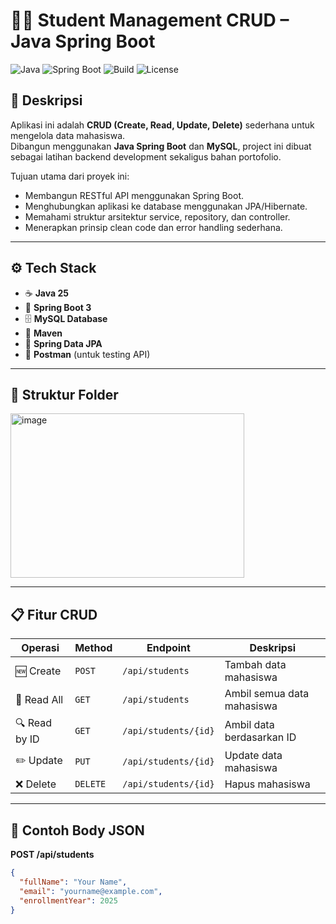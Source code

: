 # 🧑‍🎓 Student Management CRUD – Java Spring Boot

![Java](https://img.shields.io/badge/Java-25-blue)
![Spring Boot](https://img.shields.io/badge/Spring%20Boot-3.x-brightgreen)
![Build](https://img.shields.io/badge/Status-Active-success)
![License](https://img.shields.io/badge/License-MIT-lightgrey)

## 📘 Deskripsi
Aplikasi ini adalah **CRUD (Create, Read, Update, Delete)** sederhana untuk mengelola data mahasiswa.  
Dibangun menggunakan **Java Spring Boot** dan **MySQL**, project ini dibuat sebagai latihan backend development sekaligus bahan portofolio.

Tujuan utama dari proyek ini:
- Membangun RESTful API menggunakan Spring Boot.
- Menghubungkan aplikasi ke database menggunakan JPA/Hibernate.
- Memahami struktur arsitektur service, repository, dan controller.
- Menerapkan prinsip clean code dan error handling sederhana.

---

## ⚙️ Tech Stack
- ☕ **Java 25**
- 🌱 **Spring Boot 3**
- 🗄️ **MySQL Database**
- 🧩 **Maven**
- 🧠 **Spring Data JPA**
- 🧪 **Postman** (untuk testing API)

---

## 📂 Struktur Folder
<img width="374" height="263" alt="image" src="https://github.com/user-attachments/assets/4c3d40ee-0105-4c40-acd9-ebcf859d5389" />


---

## 📋 Fitur CRUD
| Operasi | Method | Endpoint | Deskripsi |
|----------|---------|-----------|------------|
| 🆕 Create | `POST` | `/api/students` | Tambah data mahasiswa |
| 📖 Read All | `GET` | `/api/students` | Ambil semua data mahasiswa |
| 🔍 Read by ID | `GET` | `/api/students/{id}` | Ambil data berdasarkan ID |
| ✏️ Update | `PUT` | `/api/students/{id}` | Update data mahasiswa |
| ❌ Delete | `DELETE` | `/api/students/{id}` | Hapus mahasiswa |

---

## 🧠 Contoh Body JSON
**POST /api/students**
```json
{
  "fullName": "Your Name",
  "email": "yourname@example.com",
  "enrollmentYear": 2025
}
